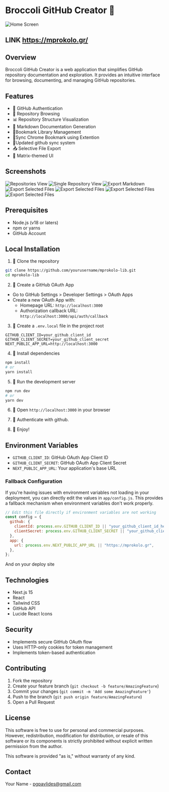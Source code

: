 # Broccoli GitHub Creator 🥦

![Home Screen](docs/screenshots/1_home.png)

## LINK https://mprokolo.gr/

## Overview

Broccoli GitHub Creator is a web application that simplifies GitHub repository documentation and exploration. It provides an intuitive interface for browsing, documenting, and managing GitHub repositories.



## Features

- 🌱 GitHub Authentication
- 📂 Repository Browsing
- 📊 Repository Structure Visualization
- 📝 Markdown Documentation Generation
- 🥦Bookmark Library Management
- 🥦Sync Chrome Bookmark using Extention
- 🥦Updated github sync system
- 📤 Selective File Export
- 💚 Matrix-themed UI

## Screenshots

![Repositories View](docs/screenshots/2_repoview.png)
![Single Repository View](docs/screenshots/3_repo_single.png)
![Export Markdown](docs/screenshots/4_exportmd.png)
![Export Selected Files](docs/screenshots/5_export_selected_files.png)
![Export Selected Files](docs/screenshots/6_bookmark_library.png)
![Export Selected Files](docs/screenshots/7_bookmark_sync.png)
![Export Selected Files](docs/screenshots/8_bookmark_management.png)

## Prerequisites

- Node.js (v18 or laters)
- npm or yarns
- GitHub Account

## Local Installation

1. 🌱 Clone the repository
```bash
git clone https://github.com/yourusername/mprokolo-lib.git
cd mprokolo-lib
```

2. 🌱 Create a GitHub OAuth App
- Go to GitHub Settings > Developer Settings > OAuth Apps
- Create a new OAuth App with:
  - Homepage URL: `http://localhost:3000`
  - Authorization callback URL: `http://localhost:3000/api/auth/callback`

3. 🌱 Create a `.env.local` file in the project root
```env
GITHUB_CLIENT_ID=your_github_client_id
GITHUB_CLIENT_SECRET=your_github_client_secret
NEXT_PUBLIC_APP_URL=http://localhost:3000
```

4. 🌱 Install dependencies
```bash
npm install
# or
yarn install
```

5. 🌱 Run the development server
```bash
npm run dev
# or
yarn dev
```

6. 🌱 Open `http://localhost:3000` in your browser

7. 🌱 Authenticate with github.

8. 🌱 Enjoy!

## Environment Variables

- `GITHUB_CLIENT_ID`: GitHub OAuth App Client ID
- `GITHUB_CLIENT_SECRET`: GitHub OAuth App Client Secret
- `NEXT_PUBLIC_APP_URL`: Your application's base URL

### Fallback Configuration

If you're having issues with environment variables not loading in your deployment, you can directly edit the values in `app/config.js`. This provides a fallback mechanism when environment variables don't work properly.

```js
// Edit this file directly if environment variables are not working
const config = {
  github: {
    clientId: process.env.GITHUB_CLIENT_ID || "your_github_client_id_here",
    clientSecret: process.env.GITHUB_CLIENT_SECRET || "your_github_client_secret_here",
  },
  app: {
    url: process.env.NEXT_PUBLIC_APP_URL || "https://mprokolo.gr",
  },
};
```

And on your deploy site

## Technologies

- Next.js 15
- React
- Tailwind CSS
- GitHub API
- Lucide React Icons

## Security

- Implements secure GitHub OAuth flow
- Uses HTTP-only cookies for token management
- Implements token-based authentication

## Contributing

1. Fork the repository
2. Create your feature branch (`git checkout -b feature/AmazingFeature`)
3. Commit your changes (`git commit -m 'Add some AmazingFeature'`)
4. Push to the branch (`git push origin feature/AmazingFeature`)
5. Open a Pull Request

## License

This software is free to use for personal and commercial purposes. However, redistribution, modification for distribution, or resale of this software or its components is strictly prohibited without explicit written permission from the author.

This software is provided "as is," without warranty of any kind.

## Contact

Your Name - pgpavlides@gmail.com
